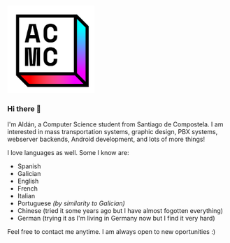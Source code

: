<img src="https://github.com/ACMCMC/ACMCMC/blob/master/Logo.png" alt="ACMC Logo" width="200"/>

### Hi there 👋

I'm Aldán, a Computer Science student from Santiago de Compostela. I am interested in mass transportation systems, graphic design, PBX systems, webserver backends, Android development, and lots of more things!

I love languages as well. Some I know are:
- Spanish
- Galician
- English
- French
- Italian
- Portuguese *(by similarity to Galician)*
- Chinese (tried it some years ago but I have almost fogotten everything)
- German (trying it as I'm living in Germany now but I find it very hard)

Feel free to contact me anytime. I am always open to new oportunities :)

<!--
**ACMCMC/ACMCMC** is a ✨ _special_ ✨ repository because its `README.md` (this file) appears on your GitHub profile.

Here are some ideas to get you started:

- 🔭 I’m currently working on ...
- 🌱 I’m currently learning ...
- 👯 I’m looking to collaborate on ...
- 🤔 I’m looking for help with ...
- 💬 Ask me about ...
- 📫 How to reach me: ...
- 😄 Pronouns: ...
- ⚡ Fun fact: ...
-->
